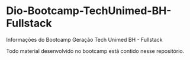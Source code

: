 # Dio-Bootcamp-TechUnimed-BH-Fullstack

Informações do Bootcamp Geração Tech Unimed BH - Fullstack 

Todo material desenvolvido no bootcamp está contido nesse repositório. 

